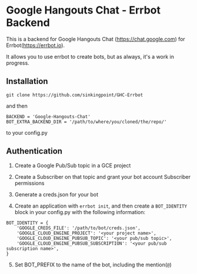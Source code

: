# Google Hangouts Chat - Errbot Backend

This is a backend for Google Hangouts Chat (https://chat.google.com) for Errbot(https://errbot.io).

It allows you to use errbot to create bots, but as always, it's a work in progress.

## Installation

```
git clone https://github.com/sinkingpoint/GHC-Errbot
```

and then

```
BACKEND = 'Google-Hangouts-Chat'
BOT_EXTRA_BACKEND_DIR = '/path/to/where/you/cloned/the/repo/'
```

to your config.py

## Authentication

1. Create a Google Pub/Sub topic in a GCE project

2. Create a Subscriber on that topic and grant your bot account Subscriber permissions

3. Generate a creds.json for your bot

4. Create an application with `errbot init`, and then create a `BOT_IDENTITY` block in your config.py with the following information:

```
BOT_IDENTITY = {
    'GOOGLE_CREDS_FILE': '/path/to/bot/creds.json',
    'GOOGLE_CLOUD_ENGINE_PROJECT': '<your project name>',
    'GOOGLE_CLOUD_ENGINE_PUBSUB_TOPIC': '<your pub/sub topic>',
    'GOOGLE_CLOUD_ENGINE_PUBSUB_SUBSCRIPTION': '<your pub/sub subscription name>',
}
```

5. Set BOT_PREFIX to the name of the bot, including the mention(`@`)
